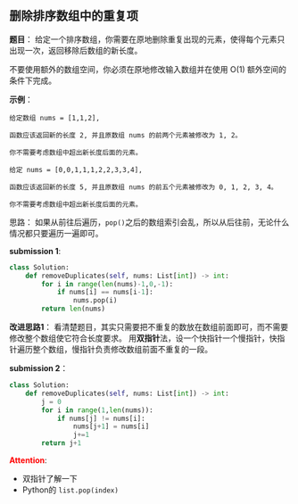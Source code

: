 ## 删除排序数组中的重复项
**题目**：
给定一个排序数组，你需要在原地删除重复出现的元素，使得每个元素只出现一次，返回移除后数组的新长度。

不要使用额外的数组空间，你必须在原地修改输入数组并在使用 O(1) 额外空间的条件下完成。

**示例**：
```
给定数组 nums = [1,1,2], 

函数应该返回新的长度 2, 并且原数组 nums 的前两个元素被修改为 1, 2。 

你不需要考虑数组中超出新长度后面的元素。
```
```
给定 nums = [0,0,1,1,1,2,2,3,3,4],

函数应该返回新的长度 5, 并且原数组 nums 的前五个元素被修改为 0, 1, 2, 3, 4。

你不需要考虑数组中超出新长度后面的元素。
```
思路：
如果从前往后遍历，```pop()```之后的数组索引会乱，所以从后往前，无论什么情况都只要遍历一遍即可。

**submission 1**:
```python
class Solution:
    def removeDuplicates(self, nums: List[int]) -> int:
        for i in range(len(nums)-1,0,-1):
            if nums[i] == nums[i-1]:
                nums.pop(i)
        return len(nums)
```


**改进思路1**：
看清楚题目，其实只需要把不重复的数放在数组前面即可，而不需要修改整个数组使它符合长度要求。
用**双指针**法，设一个快指针一个慢指针，快指针遍历整个数组，慢指针负责修改数组前面不重复的一段。

**submission 2**：
```python
class Solution:
    def removeDuplicates(self, nums: List[int]) -> int:
        j = 0
        for i in range(1,len(nums)):
            if nums[j] != nums[i]:
                nums[j+1] = nums[i]
                j+=1
        return j+1
```


<font color="#FF0000">**Attention**</font>:

- 双指针了解一下
- Python的 ```list.pop(index)```

